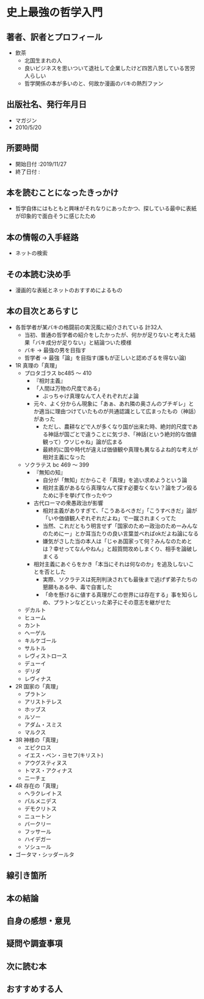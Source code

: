 # 史上最強の哲学入門

## 著者、訳者とプロフィール

- 飲茶
  - 北国生まれの人
  - 良いビジネスを思いついて退社して企業したけど四苦八苦している苦労人らしい
  - 哲学関係の本が多いのと、何故か漫画のバキの熱烈ファン

## 出版社名、発行年月日

- マガジン
- 2010/5/20

## 所要時間

- 開始日付 :2019/11/27
- 終了日付 :

## 本を読むことになったきっかけ

- 哲学自体にはもともと興味がそれなりにあったかつ、探している最中に表紙が印象的で面白そうに感じたため

## 本の情報の入手経路

- ネットの検索

## その本読む決め手

- 漫画的な表紙とネットのおすすめによるもの

## 本の目次とあらすじ

- 各哲学者が某バキの格闘前の実況風に紹介されている 計32人
  - 当初、普通の哲学者の紹介をしたかったが、何かが足りないと考えた結果「バキ成分が足りない」と結論ついた模様
  - バキ -> 最強の男を目指す
  - 哲学者 -> 最強「論」を目指す(誰もが正しいと認めざるを得ない論)
- 1R 真理の「真理」
  - プロタゴラス bc485 ～ 410
    - 『相対主義』
    - 「人間は万物の尺度である」
      - ぶっちゃけ真理なんて人それぞれだよ論
    - 元々、よく分からん現象に「あぁ、あれ隣の奥さんのブチギレ」とか適当に理由つけていたものが共通認識として広まったもの（神話）があった
      - ただし、農耕などで人が多くなり国が出来た時、絶対的尺度である神話が国ごとで違うことに気づき、「神話(という絶対的な価値観って）ウソじゃね」論が広まる
      - 最終的に国や時代が違えば価値観や真理も異なるよね的な考えが相対主義になった
  - ソクラテス bc 469 ～ 399
    - 『無知の知』
      - 自分が「無知」だからこそ「真理」を追い求めようという論
      - 相対主義があるなら真理なんて探す必要なくない？論をブン殴るために手を挙げて作ったやつ
    - 古代ローマの衆愚政治が影響
      - 相対主義がありすぎて、「こうあるべきだ」「こうすべきだ」論が「いや価値観人ぞれぞれだよね」で一蹴されまくってた
      - 当然、これだともう明言せず「国家のためー政治のためーみんなのためにー」とか耳当たりの良い言葉並べればokだよね論になる
      - 嫌気がさした当の本人は「じゃあ国家って何？みんなのためとは？幸せってなんやねん」と超質問攻めしまくり、相手を論破しまくる
    - 相対主義にあぐらをかき「本当にそれは何なのか」を追及しないことを否とした
      - 実際、ソクラテスは死刑判決されても最後まで逃げず弟子たちの懇願もある中、毒で自害した
      - 「命を懸けるに値する真理がこの世界には存在する」事を知らしめ、プラトンなどといった弟子にその意志を継がせた
  - デカルト
  - ヒューム
  - カント
  - ヘーゲル
  - キルケゴール
  - サルトル
  - レヴィストロース
  - デューイ
  - デリダ
  - レヴィナス
- 2R 国家の「真理」
  - プラトン
  - アリストテレス
  - ホッブス
  - ルソー
  - アダム・スミス
  - マルクス
- 3R 神様の「真理」
  - エピクロス
  - イエス・ベン・ヨセフ(キリスト)
  - アウグスティヌス
  - トマス・アクィナス
  - ニーチェ
- 4R 存在の「真理」
  - ヘラクレイトス
  - パルメニデス
  - デモクリトス
  - ニュートン
  - バークリー
  - フッサール
  - ハイデガー
  - ソシュール
- ゴータマ・シッダールタ

## 線引き箇所

## 本の結論

## 自身の感想・意見

## 疑問や調査事項

## 次に読む本

## おすすめする人
